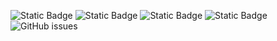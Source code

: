 ![Static Badge](https://img.shields.io/badge/blacklists-60-000000) ![Static Badge](https://img.shields.io/badge/blacklisted-2770515-cc0000) ![Static Badge](https://img.shields.io/badge/whitelisted-2242-00CC00) ![Static Badge](https://img.shields.io/badge/streaming_blacklist-28106-000000) ![GitHub issues](https://img.shields.io/github/issues/fabriziosalmi/blacklists)
